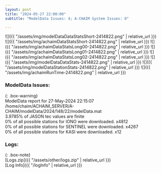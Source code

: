 ```yaml
---
layout: post
title: "2024-05-27 22:00:00"
subtitle: "ModelData Issues: 4; A-CHAIM System Issues: 0"

---
```


![]({{ "/assets/img/modelDataDataStatsShort-2414822.png" | relative_url }})
![]({{ "/assets/img/achaimDataStatsShort-2414822.png" | relative_url }})
![]({{ "/assets/img/achaimDataStatsLong00-2414822.png" | relative_url }})
![]({{ "/assets/img/achaimDataStatsLong01-2414822.png" | relative_url }})
![]({{ "/assets/img/achaimDataStatsLong02-2414822.png" | relative_url }})
![]({{ "/assets/img/modelDataDataStats-2414822.png" | relative_url }})
![]({{ "/assets/img/modelDataStationStats-2414822.png" | relative_url }})
![]({{ "/assets/img/achaimRunTime-2414822.png" | relative_url }})


### ModelData Issues:  
  
{: .box-warning}  
 ModelData report for 27-May-2024 22:15:07   
 /home/chaim/ACHAIM_SERVER/A-CHAIM/modelData/2024/148/22/modelData.mat   
 3.9785% of JASON tec values are finite   
 0% of all possible stations for IONO were downloaded. x4812   
 0% of all possible stations for SENTINEL were downloaded. x4267   
 0% of all possible stations for KASI were downloaded. x12   
  


### Logs:  
  
{: .box-note}  
[Logs.zip]({{ "/assets/other/logs.zip" | relative_url }})  
[Log Info]({{ "/logInfo" | relative_url }})  
